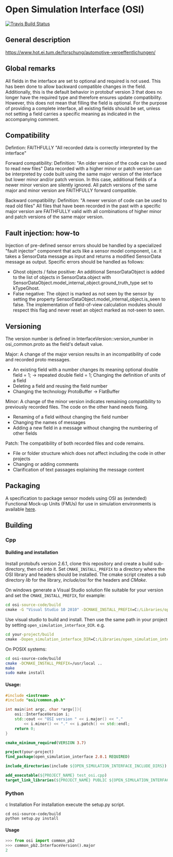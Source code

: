 Open Simulation Interface (OSI)
===============================

[![Travis Build Status](https://travis-ci.org/OpenSimulationInterface/open-simulation-interface.svg?branch=master)](https://travis-ci.org/OpenSimulationInterface/open-simulation-interface)

General description
-------------------
https://www.hot.ei.tum.de/forschung/automotive-veroeffentlichungen/


Global remarks
--------------
All fields in the interface are set to optional and required is not used. This has been done to allow backward
compatible changes in the field. Additionally, this is the default behavior in protobuf version 3 that does no longer
have the required type and therefore ensures update compatibility.
However, this does not mean that filling the field is optional. For the purpose of providing a complete interface, all
existing fields should be set, unless not setting a field carries a specific meaning as indicated in the accompanying
comment.


Compatibility
--------------
Defintion: FAITHFULLY "All recorded data is correctly interpreted by the interface"

Forward compatibility:
Definition: "An older version of the code can be used to read new files"
Data recorded with a higher minor or patch version can be interpreted by code built using the same major version of the interface but lower minor and/or patch version.
In this case, additional fields of a newer minor version are silently ignored. All patch versions of the same major and minor version are FAITHFULLY forward compatible.

Backward compatibility:
Definition: "A newer version of code can be used to read old files"
All files that have been recorded in the past with a specific major version are FAITHFULLY valid with all combinations of
higher minor and patch versions of the same major version.


Fault injection: how-to
------------------------
Injection of pre-defined sensor errors should be handled by a specialized "fault injector" component that acts like a
sensor model component, i.e. it takes a SensorData message as input and returns a modified SensorData message as output.
Specific errors should be handled as follows:
- Ghost objects / false positive: An additional SensorDataObject is added to the list of objects in SensorData.object
      with SensorDataObject.model_internal_object.ground_truth_type set to kTypeGhost.
- False negative: The object is marked as not seen by the sensor by setting the property
      SensorDataObject.model_internal_object.is_seen to false. The implementation of field-of-view calculation modules
      should respect this flag and never reset an object marked as not-seen to seen.

	  
Versioning
----------
The version number is defined in InterfaceVersion::version_number in osi_common.proto as the field's default value.

Major:
A change of the major version results in an incompatibility of code and recorded proto messages.
- An existing field with a number changes its meaning 
  optional double field = 1; -> repeated double field = 1;
  Changing the definition of units of a field
- Deleting a field  and reusing the field number
- Changing the technology
  ProtoBuffer -> FlatBuffer

Minor:
A change of the minor version indicates remaining compatibility to previously recorded files. The code on the other hand needs fixing.
- Renaming of a field without changing the field number
- Changing the names of messages
- Adding a new field in a message without changing the numbering of other fields

Patch:
The compatibility of both recorded files and code remains.
- File or folder structure which does not affect including the code in other projects
- Changing or adding comments
- Clarification of text passages explaining the message content

Packaging
---------

A specification to package sensor models using OSI as (extended)
Functional Mock-up Units (FMUs) for use in simulation environments
is available [here](https://github.com/OpenSimulationInterface/osi-sensor-model-packaging).

Building
--------

### Cpp
#### Building and installation

Install protobufs version 2.6.1, clone this repository and create a
build sub-directory, then cd into it.
Set `CMAKE_INSTALL_PREFIX` to a directory where the OSI library and
headers should be installed. The cmake script creates a sub directory
*lib* for the library, *include/osi* for the headers and *CMake*.

On windows generate a Visual Studio solution file suitable for your
version and set the `CMAKE_INSTALL_PREFIX`, for example:
```cmd
cd osi-source-code/build
cmake -G "Visual Studio 10 2010" -DCMAKE_INSTALL_PREFIX=C:/Libraries/open_simulation_interface ..
```
Use visual studio to build and install. Then use the same path in your
project by setting `open_simulation_interface_DIR`. e.g.
```cmd
cd your-project/build
cmake -Dopen_simulation_interface_DIR=C:/Libraries/open_simulation_interface ..
```

On POSIX systems:
```sh
cd osi-source-code/build
cmake -DCMAKE_INSTALL_PREFIX=/usr/local ..
make
sudo make install
```

#### Usage:
```c++
#include <iostream>
#include "osi/common.pb.h"

int main(int argc, char *argv[]){
	osi::InterfaceVersion i;
	std::cout << "OSI version " << i.major() << "."
	    << i.minor() << "." << i.patch() << std::endl;
	return 0;
}
```

```Cmake
cmake_minimum_required(VERSION 3.7)

project(your-project)
find_package(open_simulation_interface 2.0.1 REQUIRED)

include_directories(include ${OPEN_SIMULATION_INTERFACE_INCLUDE_DIRS})

add_executable(${PROJECT_NAME} test_osi.cpp)
target_link_libraries(${PROJECT_NAME} PUBLIC ${OPEN_SIMULATION_INTERFACE_LIBRARIES})

```

### Python
c Installation
For installation execute the setup.py script.
```
cd osi-source-code/build
python setup.py install
```

#### Usage
```python
>>> from osi import common_pb2
>>> common_pb2.InterfaceVersion().major
2
```